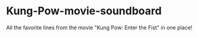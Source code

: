 # Kung-Pow-movie-soundboard
All the favorite lines from the movie "Kung Pow: Enter the Fist" in one place!
